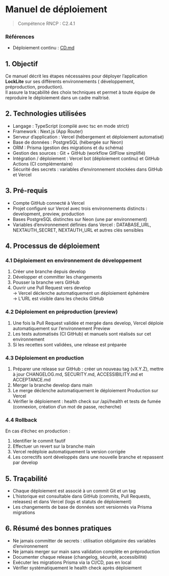 # Manuel de déploiement

> Compétence RNCP : C2.4.1

### Références

- Déploiement continu : [CD.md](CD.md)

## 1. Objectif

Ce manuel décrit les étapes nécessaires pour déployer l’application **LockLite** sur ses différents environnements (
développement, préproduction, production).  
Il assure la traçabilité des choix techniques et permet à toute équipe de reproduire le déploiement dans un cadre
maîtrisé.

## 2. Technologies utilisées

- Langage : TypeScript (compilé avec tsc en mode strict)
- Framework : Next.js (App Router)
- Serveur d’application : Vercel (hébergement et déploiement automatisé)
- Base de données : PostgreSQL (hébergée sur Neon)
- ORM : Prisma (gestion des migrations et du schéma)
- Gestion des sources : Git + GitHub (workflow GitFlow simplifié)
- Intégration / déploiement : Vercel bot (déploiement continu) et GitHub Actions (CI complémentaire)
- Sécurité des secrets : variables d’environnement stockées dans GitHub et Vercel

## 3. Pré-requis

- Compte GitHub connecté à Vercel
- Projet configuré sur Vercel avec trois environnements distincts : development, preview, production
- Bases PostgreSQL distinctes sur Neon (une par environnement)
- Variables d’environnement définies dans Vercel : DATABASE_URL, NEXTAUTH_SECRET, NEXTAUTH_URL et autres clés sensibles

## 4. Processus de déploiement

### 4.1 Déploiement en environnement de développement

1. Créer une branche depuis develop
2. Développer et committer les changements
3. Pousser la branche vers GitHub
4. Ouvrir une Pull Request vers develop  
   → Vercel déclenche automatiquement un déploiement éphémère  
   → L’URL est visible dans les checks GitHub

### 4.2 Déploiement en préproduction (preview)

1. Une fois la Pull Request validée et mergée dans develop, Vercel déploie automatiquement sur l’environnement Preview
2. Les tests automatisés (CI GitHub) et manuels sont réalisés sur cet environnement
3. Si les recettes sont validées, une release est préparée

### 4.3 Déploiement en production

1. Préparer une release sur GitHub : créer un nouveau tag (vX.Y.Z), mettre à jour CHANGELOG.md, SECURITY.md,
   ACCESSIBILITY.md et ACCEPTANCE.md
2. Merger la branche develop dans main
3. Le merge déclenche automatiquement le déploiement Production sur Vercel
4. Vérifier le déploiement : health check sur /api/health et tests de fumée (connexion, création d’un mot de passe,
   recherche)

### 4.4 Rollback

En cas d’échec en production :

1. Identifier le commit fautif
2. Effectuer un revert sur la branche main
3. Vercel redéploie automatiquement la version corrigée
4. Les correctifs sont développés dans une nouvelle branche et repassent par develop

## 5. Traçabilité

- Chaque déploiement est associé à un commit Git et un tag
- L’historique est consultable dans GitHub (commits, Pull Requests, releases) et dans Vercel (logs et statuts de
  déploiement)
- Les changements de base de données sont versionnés via Prisma migrations

## 6. Résumé des bonnes pratiques

- Ne jamais committer de secrets : utilisation obligatoire des variables d’environnement
- Ne jamais merger sur main sans validation complète en préproduction
- Documenter chaque release (changelog, sécurité, accessibilité)
- Exécuter les migrations Prisma via la CI/CD, pas en local
- Vérifier systématiquement le health check après déploiement


